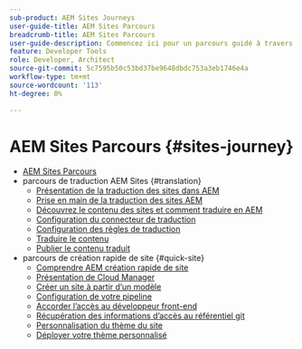 ```yaml
---
sub-product: AEM Sites Journeys
user-guide-title: AEM Sites Parcours
breadcrumb-title: AEM Sites Parcours
user-guide-description: Commencez ici pour un parcours guidé à travers les puissantes fonctionnalités des sites flexibles d’AEM, leurs fonctionnalités et comment les exploiter dans votre projet.
feature: Developer Tools
role: Developer, Architect
source-git-commit: 5c7595b50c53bd37be9648dbdc753a3eb1746e4a
workflow-type: tm+mt
source-wordcount: '113'
ht-degree: 0%

---
```



# AEM Sites Parcours {#sites-journey}

+ [AEM Sites Parcours](/help/journey-sites/home.md)
+ parcours de traduction AEM Sites {#translation}
   + [Présentation de la traduction des sites dans AEM](translation/overview.md)
   + [Prise en main de la traduction des sites AEM](translation/getting-started.md)
   + [Découvrez le contenu des sites et comment traduire en AEM](translation/learn-about.md)
   + [Configuration du connecteur de traduction](translation/configure-connector.md)
   + [Configuration des règles de traduction](translation/translation-rules.md)
   + [Traduire le contenu](translation/translate-content.md)
   + [Publier le contenu traduit](translation/publish-content.md)
+ parcours de création rapide de site {#quick-site}
   + [Comprendre AEM création rapide de site](quick-site/overview.md)
   + [Présentation de Cloud Manager](quick-site/cloud-manager.md)
   + [Créer un site à partir d’un modèle](quick-site/create-site.md)
   + [Configuration de votre pipeline](quick-site/pipeline-setup.md)
   + [Accorder l’accès au développeur front-end](quick-site/grant-access.md)
   + [Récupération des informations d’accès au référentiel git](quick-site/retrieve-access.md)
   + [Personnalisation du thème du site](quick-site/customize-theme.md)
   + [Déployer votre thème personnalisé](quick-site/deploy-theme.md)

